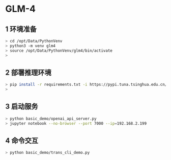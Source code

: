 # GLM-4

## 1 环境准备

```bash
> cd /opt/Data/PythonVenv
> python3 -m venv glm4
> source /opt/Data/PythonVenv/glm4/bin/activate
>
```


## 2 部署推理环境
```bash
> pip install -r requirements.txt -i https://pypi.tuna.tsinghua.edu.cn/simple
>
```

## 3 启动服务
```bash
> python basic_demo/openai_api_server.py
> jupyter notebook --no-browser --port 7000 --ip=192.168.2.199
```

## 4 命令交互
```bash
> python basic_demo/trans_cli_demo.py
```